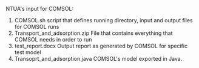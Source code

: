 NTUA's input for COMSOL:
1) COMSOL.sh  script that defines running directory, input and output files for COMSOL runs
2) Transport_and_adsorption.zip File that contains everything that COMSOL needs in order to run
3) test_report.docx Output report as generated by COMSOL for specific test model
4) Transoprt_and_adsorption.java COMSOL's model exported in Java.
